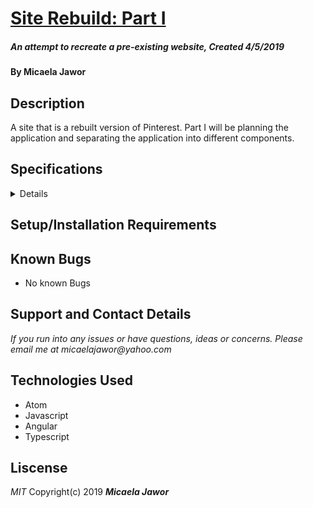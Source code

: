 # <u>**Site Rebuild: Part I**</u>
##### An attempt to recreate a pre-existing website, Created 4/5/2019

#### By Micaela Jawor

## Description
A site that is a rebuilt version of Pinterest. Part I will be planning the application and separating the application into different components.

## Specifications
<details>
<table>
  <tr>
    <caption>User stories and specifications</caption>
    <th style="width: 5%"></th>
    <th style="width: 23.75%"> Scenario I </th>
    <th style="width: 23.75%"> Scenario II </th>
    <th style="width: 23.75%"> Scenario III </th>
    <th style="width: 23.75%"> Scenario IV </th>
  </tr>
  <tr>
    <td style="width:5%">Behavior</td>
    <td>Open the webpage and see the main page</td>
    <td>You are able to click on the logo and the page should reload</td>
    <td>You are able to click on the "Home" button and the page should reload</td>
    <td>When you click on a pin you are brought to a page with more details about the pin</td>
  </tr>
  <tr>
    <td>Input</td>
    <td>Open Page</td>
    <td>Click logo</td>
    <td>Click "Home" button</td>
    <td>Click Pin</td>
  </tr>
  <tr>
    <td>Output</td>
    <td>See "Main Page"</td>
    <td>See "Main Page"</td>
    <td>See "Main" page</td>
    <td>See "Details" page</td>
  </tr>
  <tr>
    <td>Notes</td>
    <td>Not all functionality will be working at this time, it is just to check If you are able to open anything</td>
    <td>The only functionality of the logo is to refresh the main page</td>
    <td>The only functionality of the "Home" button is to refresh the main page</td>
    <td>This should show you a pop-up, or bring you to a different page</td>
  </tr>
</table>
</details>

## Setup/Installation Requirements

## Known Bugs
* No known Bugs

## Support and Contact Details
_If you run into any issues or have questions, ideas or concerns. Please email me at micaelajawor@yahoo.com_

## Technologies Used
* Atom
* Javascript
* Angular
* Typescript

## Liscense
_MIT_
Copyright(c) 2019 **_Micaela Jawor_**
